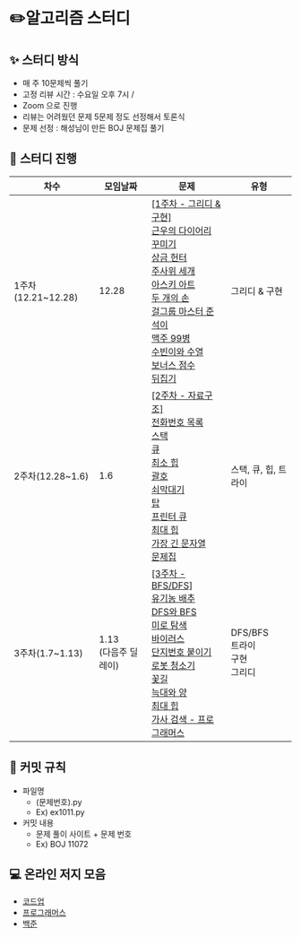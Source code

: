 # ✏️알고리즘 스터디

## ✨ 스터디 방식

* 매 주 10문제씩 풀기 
* 고정 리뷰 시간 : 수요일 오후 7시 / 
* Zoom 으로 진행
* 리뷰는 어려웠던 문제 5문제 정도 선정해서 토론식
* 문제 선정 : 해성님이 만든 BOJ 문제집 풀기  
## 📅 스터디 진행

| 차수               | 모임날짜 | 문제                                                         | 유형     |
| ------------------ | -------- | ------------------------------------------------------------ | -------- |
| 1주차(12.21~12.28) | 12.28    |[[1주차 - 그리디 & 구현]](https://www.acmicpc.net/group/workbook/view/9705/28508)<br /> [근우의 다이어리 꾸미기](https://www.acmicpc.net/problem/16676) <br/>[상금 헌터](https://www.acmicpc.net/problem/15953)<br /> [주사위 세개](https://www.acmicpc.net/problem/2480)<br/>[아스키 아트](https://www.acmicpc.net/problem/17072)<br />[두 개의 손](https://www.acmicpc.net/problem/16675)<br/>[걸그룹 마스터 준석이](https://www.acmicpc.net/problem/16165)<br />[맥주 99병](https://www.acmicpc.net/problem/17293)<br/>[수빈이와 수열](https://www.acmicpc.net/problem/10539)<br />[보너스 점수](https://www.acmicpc.net/problem/17389)<br/>[뒤집기](https://www.acmicpc.net/problem/1439)<br />| 그리디 &  구현   |
| 2주차(12.28~1.6)   | 1.6      | [[2주차 - 자료구조]](https://www.acmicpc.net/group/workbook/view/9705/28663)<br>[전화번호 목록](https://www.acmicpc.net/problem/5052)<br/>[스택](https://www.acmicpc.net/problem/10828)<br /> [큐](https://www.acmicpc.net/problem/10845)<br/>[최소 힙](https://www.acmicpc.net/problem/1927)<br />[괄호](https://www.acmicpc.net/problem/9012)<br/>[쇠막대기](https://www.acmicpc.net/problem/10799)<br />[탑](https://www.acmicpc.net/problem/2493)<br/>[프린터 큐](https://www.acmicpc.net/problem/1966)<br />[최대 힙](https://www.acmicpc.net/problem/11279)<br/>[가장 긴 문자열](https://www.acmicpc.net/problem/1439)<br />[문제집](https://www.acmicpc.net/problem/1766)                                                        | 스택, 큐, 힙, 트라이    |
| 3주차(1.7~1.13)   | 1.13<br>(다음주 딜레이)      | [[3주차 - BFS/DFS]](https://www.acmicpc.net/group/workbook/view/9705/28947)<br>[유기농 배추](https://www.acmicpc.net/problem/1012)<br/>[DFS와 BFS](https://www.acmicpc.net/problem/1260)<br /> [미로 탐색](https://www.acmicpc.net/problem/2178)<br/>[바이러스](https://www.acmicpc.net/problem/2606)<br />[단지번호 붙이기](https://www.acmicpc.net/problem/2667)<br/>[로봇 청소기](https://www.acmicpc.net/problem/14503)<br />[꽃길](https://www.acmicpc.net/problem/14620)<br/>[늑대와 양](https://www.acmicpc.net/problem/1966)<br />[최대 힙](https://www.acmicpc.net/problem/11279)<br/>[가사 검색 - 프로그래머스](https://programmers.co.kr/learn/courses/30/lessons/60060) | DFS/BFS<br> 트라이<br> 구현<br> 그리디 |



## 🙋 커밋 규칙

* 파일명
  * (문제번호).py
  * Ex) ex1011.py
* 커밋 내용
  * 문제 풀이 사이트 + 문제 번호
  * Ex) BOJ 11072 

## **💻** 온라인 저지 모음

* [코드업](https://codeup.kr/index.php)
* [프로그래머스](https://programmers.co.kr/)
* [백준](https://www.acmicpc.net/)

